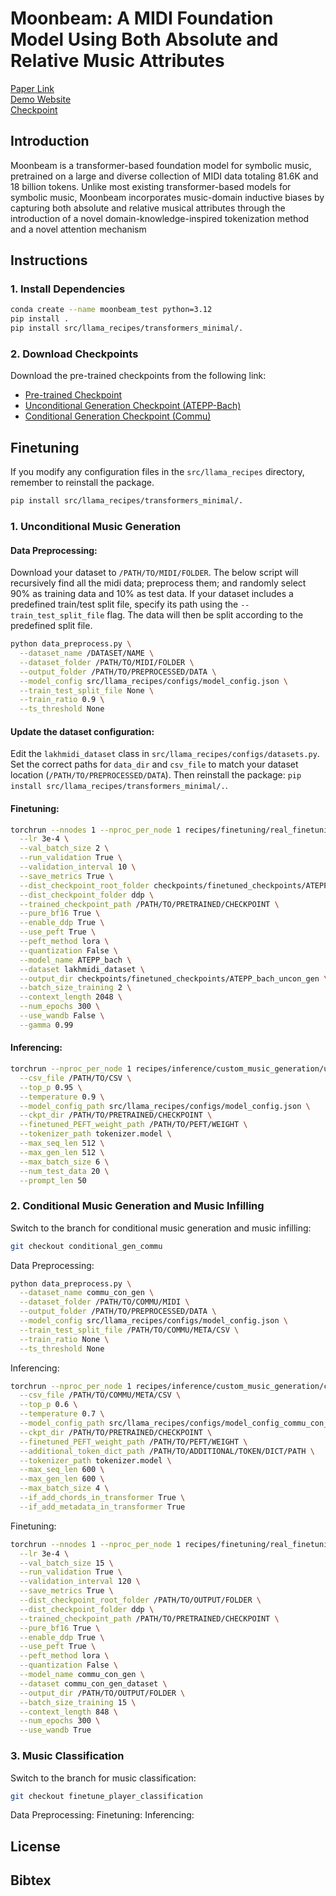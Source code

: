 # Moonbeam: A MIDI Foundation Model Using Both Absolute and Relative Music Attributes

[Paper Link](https://TODO)  
[Demo Website](https://TODO)  
[Checkpoint](https://TODO) 

## Introduction

Moonbeam is a transformer-based foundation model for symbolic music, pretrained on a large and diverse collection of MIDI data totaling 81.6K and 18 billion tokens. Unlike most existing transformer-based models for symbolic music, Moonbeam incorporates music-domain inductive biases by capturing both absolute and relative musical attributes through the introduction of a novel domain-knowledge-inspired tokenization method and a novel attention mechanism

## Instructions

### 1. Install Dependencies
```bash
conda create --name moonbeam_test python=3.12
pip install . 
pip install src/llama_recipes/transformers_minimal/.
```

### 2. Download Checkpoints 
Download the pre-trained checkpoints from the following link:
- [Pre-trained Checkpoint](https://TODO)
- [Unconditional Generation Checkpoint (ATEPP-Bach)](https://TODO)
- [Conditional Generation Checkpoint (Commu)](https://TODO)

## Finetuning
If you modify any configuration files in the `src/llama_recipes` directory, remember to reinstall the package.
```bash
pip install src/llama_recipes/transformers_minimal/.
```
### 1. Unconditional Music Generation 
#### Data Preprocessing: 
Download your dataset to `/PATH/TO/MIDI/FOLDER`. The below script will recursively find all the midi data; preprocess them; and randomly select 90% as training data and 10% as test data. If your dataset includes a predefined train/test split file, specify its path using the `--train_test_split_file` flag. The data will then be split according to the predefined split file.
```bash
python data_preprocess.py \
  --dataset_name /DATASET/NAME \
  --dataset_folder /PATH/TO/MIDI/FOLDER \
  --output_folder /PATH/TO/PREPROCESSED/DATA \
  --model_config src/llama_recipes/configs/model_config.json \
  --train_test_split_file None \
  --train_ratio 0.9 \
  --ts_threshold None
```

#### Update the dataset configuration:
Edit the `lakhmidi_dataset` class in `src/llama_recipes/configs/datasets.py`. Set the correct paths for `data_dir` and `csv_file` to match your dataset location (`/PATH/TO/PREPROCESSED/DATA`). Then reinstall the package: `pip install src/llama_recipes/transformers_minimal/.`.

#### Finetuning: 
```bash
torchrun --nnodes 1 --nproc_per_node 1 recipes/finetuning/real_finetuning_uncon_gen.py \
  --lr 3e-4 \
  --val_batch_size 2 \
  --run_validation True \
  --validation_interval 10 \
  --save_metrics True \
  --dist_checkpoint_root_folder checkpoints/finetuned_checkpoints/ATEPP_bach_uncon_gen \
  --dist_checkpoint_folder ddp \
  --trained_checkpoint_path /PATH/TO/PRETRAINED/CHECKPOINT \
  --pure_bf16 True \
  --enable_ddp True \
  --use_peft True \
  --peft_method lora \
  --quantization False \
  --model_name ATEPP_bach \
  --dataset lakhmidi_dataset \
  --output_dir checkpoints/finetuned_checkpoints/ATEPP_bach_uncon_gen \
  --batch_size_training 2 \
  --context_length 2048 \
  --num_epochs 300 \
  --use_wandb False \
  --gamma 0.99
```
#### Inferencing: 
```bash
torchrun --nproc_per_node 1 recipes/inference/custom_music_generation/unconditional_music_generation.py \
  --csv_file /PATH/TO/CSV \
  --top_p 0.95 \
  --temperature 0.9 \
  --model_config_path src/llama_recipes/configs/model_config.json \
  --ckpt_dir /PATH/TO/PRETRAINED/CHECKPOINT \
  --finetuned_PEFT_weight_path /PATH/TO/PEFT/WEIGHT \
  --tokenizer_path tokenizer.model \
  --max_seq_len 512 \
  --max_gen_len 512 \
  --max_batch_size 6 \
  --num_test_data 20 \
  --prompt_len 50
```
### 2. Conditional Music Generation and Music Infilling 
Switch to the branch for conditional music generation and music infilling: 
```bash
git checkout conditional_gen_commu
```
Data Preprocessing:
```bash
python data_preprocess.py \
  --dataset_name commu_con_gen \
  --dataset_folder /PATH/TO/COMMU/MIDI \
  --output_folder /PATH/TO/PREPROCESSED/DATA \
  --model_config src/llama_recipes/configs/model_config.json \
  --train_test_split_file /PATH/TO/COMMU/META/CSV \
  --train_ratio None \
  --ts_threshold None
```

Inferencing:
```bash
torchrun --nproc_per_node 1 recipes/inference/custom_music_generation/conditional_music_generation_batch.py \
  --csv_file /PATH/TO/COMMU/META/CSV \
  --top_p 0.6 \
  --temperature 0.7 \
  --model_config_path src/llama_recipes/configs/model_config_commu_con_gen.json \
  --ckpt_dir /PATH/TO/PRETRAINED/CHECKPOINT \
  --finetuned_PEFT_weight_path /PATH/TO/PEFT/WEIGHT \
  --additional_token_dict_path /PATH/TO/ADDITIONAL/TOKEN/DICT/PATH \
  --tokenizer_path tokenizer.model \
  --max_seq_len 600 \
  --max_gen_len 600 \
  --max_batch_size 4 \
  --if_add_chords_in_transformer True \
  --if_add_metadata_in_transformer True
```

Finetuning: 
```bash
torchrun --nnodes 1 --nproc_per_node 1 recipes/finetuning/real_finetuning_con_gen.py \
  --lr 3e-4 \
  --val_batch_size 15 \
  --run_validation True \
  --validation_interval 120 \
  --save_metrics True \
  --dist_checkpoint_root_folder /PATH/TO/OUTPUT/FOLDER \
  --dist_checkpoint_folder ddp \
  --trained_checkpoint_path /PATH/TO/PRETRAINED/CHECKPOINT \
  --pure_bf16 True \
  --enable_ddp True \
  --use_peft True \
  --peft_method lora \
  --quantization False \
  --model_name commu_con_gen \
  --dataset commu_con_gen_dataset \
  --output_dir /PATH/TO/OUTPUT/FOLDER \
  --batch_size_training 15 \
  --context_length 848 \
  --num_epochs 300 \
  --use_wandb True
```

### 3. Music Classification
Switch to the branch for music classification: 
```bash
git checkout finetune_player_classification
```
Data Preprocessing:
Finetuning: 
Inferencing:
## License

## Bibtex
